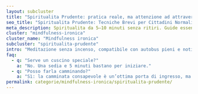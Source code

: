 ```yaml
---
layout: subcluster
title: "Spiritualita Prudente: pratica reale, ma attenzione ad attraversare la strada"
seo_title: "Spiritualita Prudente: Tecniche Brevi per Cittadini Normali ed Accorti"
meta_description: Spiritualita da 5–10 minuti senza ritiri. Guide essenziali, camminata consapevole e micro-esercizi da ufficio."
cluster: "mindfulness-ironica"
cluster_name: "Mindfulness ironica"
subcluster: "spiritualita-prudente"
intro: "Meditazione senza incenso, compatibile con autobus pieni e notifiche insistenti. Qui trovi le guide essenziali e gli esercizi rapidi."
faq:
  - q: "Serve un cuscino speciale?"
    a: "No. Una sedia e 5 minuti bastano per iniziare."
  - q: "Posso farla camminando?"
    a: "Sì: la camminata consapevole è un’ottima porta di ingresso, ma fai attenzione ad attraversare la strada!"
permalink: categorie/mindfulness-ironica/spiritualita-prudente/
---
```

